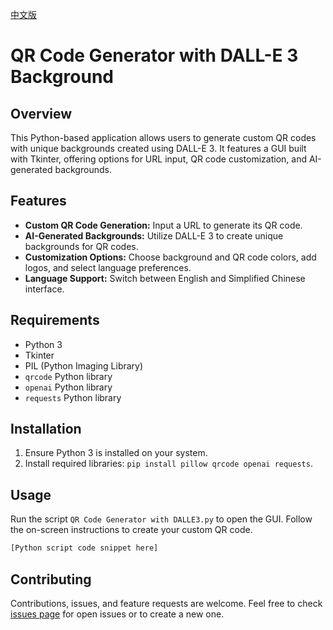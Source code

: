 [中文版](README.zh.md)

# QR Code Generator with DALL-E 3 Background

## Overview
This Python-based application allows users to generate custom QR codes with unique backgrounds created using DALL-E 3. It features a GUI built with Tkinter, offering options for URL input, QR code customization, and AI-generated backgrounds.

## Features
- **Custom QR Code Generation:** Input a URL to generate its QR code.
- **AI-Generated Backgrounds:** Utilize DALL-E 3 to create unique backgrounds for QR codes.
- **Customization Options:** Choose background and QR code colors, add logos, and select language preferences.
- **Language Support:** Switch between English and Simplified Chinese interface.

## Requirements
- Python 3
- Tkinter
- PIL (Python Imaging Library)
- `qrcode` Python library
- `openai` Python library
- `requests` Python library

## Installation
1. Ensure Python 3 is installed on your system.
2. Install required libraries: `pip install pillow qrcode openai requests`.

## Usage
Run the script `QR Code Generator with DALLE3.py` to open the GUI. Follow the on-screen instructions to create your custom QR code.

```txt
[Python script code snippet here]
```

## Contributing
Contributions, issues, and feature requests are welcome. Feel free to check [issues page]([your-github-repository-link](https://github.com/ystemsrx?tab=repositories)https://github.com/ystemsrx?tab=repositories) for open issues or to create a new one.

